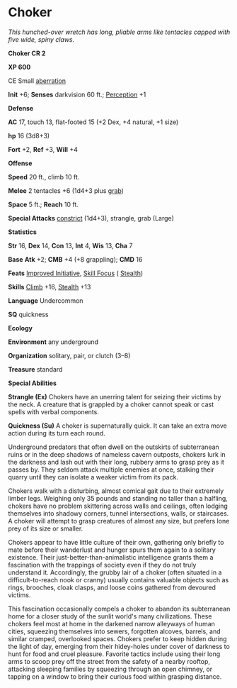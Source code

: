 # Choker

_This hunched-over wretch has long, pliable arms like tentacles capped with five wide, spiny claws._

**Choker CR 2**

**XP 600**

CE Small [aberration](creatureTypes#_aberration)

**Init** +6; **Senses** darkvision 60 ft.; [Perception](../skills/perception#_perception) +1

**Defense**

**AC** 17, touch 13, flat-footed 15 (+2 Dex, +4 natural, +1 size)

**hp** 16 (3d8+3)

**Fort** +2, **Ref** +3, **Will** +4

**Offense**

**Speed** 20 ft., climb 10 ft.

**Melee** 2 tentacles +6 (1d4+3 plus [grab](universalMonsterRules#_grab))

**Space** 5 ft.; **Reach** 10 ft.

**Special Attacks** [constrict](universalMonsterRules#_constrict) (1d4+3), strangle, grab (Large)

**Statistics**

**Str** 16, **Dex** 14, **Con** 13, **Int** 4, **Wis** 13, **Cha** 7

**Base**  **Atk** +2; **CMB** +4 (+8 grappling); **CMD** 16

**Feats** [Improved Initiative](../feats#_improved-initiative), [Skill Focus](../feats#_skill-focus) ( [Stealth](../skills/stealth#_stealth))

**Skills** [Climb](../skills/climb#_climb) +16, [Stealth](../skills/stealth#_stealth) +13

**Language** Undercommon

**SQ** quickness

**Ecology**

**Environment** any underground

**Organization** solitary, pair, or clutch (3–8)

**Treasure** standard

**Special Abilities**

**Strangle (Ex)** Chokers have an unerring talent for seizing their victims by the neck. A creature that is grappled by a choker cannot speak or cast spells with verbal components.

**Quickness (Su)** A choker is supernaturally quick. It can take an extra move action during its turn each round.

Underground predators that often dwell on the outskirts of subterranean ruins or in the deep shadows of nameless cavern outposts, chokers lurk in the darkness and lash out with their long, rubbery arms to grasp prey as it passes by. They seldom attack multiple enemies at once, stalking their quarry until they can isolate a weaker victim from its pack.

Chokers walk with a disturbing, almost comical gait due to their extremely limber legs. Weighing only 35 pounds and standing no taller than a halfling, chokers have no problem skittering across walls and ceilings, often lodging themselves into shadowy corners, tunnel intersections, walls, or staircases. A choker will attempt to grasp creatures of almost any size, but prefers lone prey of its size or smaller.

Chokers appear to have little culture of their own, gathering only briefly to mate before their wanderlust and hunger spurs them again to a solitary existence. Their just-better-than-animalistic intelligence grants them a fascination with the trappings of society even if they do not truly understand it. Accordingly, the grubby lair of a choker (often situated in a difficult-to-reach nook or cranny) usually contains valuable objects such as rings, brooches, cloak clasps, and loose coins gathered from devoured victims.

This fascination occasionally compels a choker to abandon its subterranean home for a closer study of the sunlit world's many civilizations. These chokers feel most at home in the darkened narrow alleyways of human cities, squeezing themselves into sewers, forgotten alcoves, barrels, and similar cramped, overlooked spaces. Chokers prefer to keep hidden during the light of day, emerging from their hidey-holes under cover of darkness to hunt for food and cruel pleasure. Favorite tactics include using their long arms to scoop prey off the street from the safety of a nearby rooftop, attacking sleeping families by squeezing through an open chimney, or tapping on a window to bring their curious food within grasping distance.

